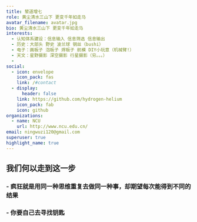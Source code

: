 ```yaml
---
title: 辇道增七
role: 黄尘清水三山下 更变千年如走马
avatar_filename: avatar.jpg
bio: 黄尘清水三山下 更变千年如走马
interests:
  - 认知体系建设：信息输入 信息筛选 信息输出
  - 历史：大部头 野史 波兰球 钢丝（bushi）
  - 电子：画板子 泡板子 焊板子 航模 DIY小玩意（机械臂!）
  - 天文：星野摄影 深空摄影 行星摄影（穷。。。）
  - 
social:
  - icon: envelope
    icon_pack: fas
    link: /#contact
  - display:
      header: false
    link: https://github.com/hydrogen-helium
    icon_pack: fab
    icon: github
organizations:
  - name: NCU
    url: http://www.ncu.edu.cn/
email: ningwuzi120@gmail.com
superuser: true
highlight_name: true
---
```

  ## 我们何以走到这一步
### - 疯狂就是用同一种思维重复去做同一种事，却期望每次能得到不同的结果
### - 你要自己去寻找钥匙